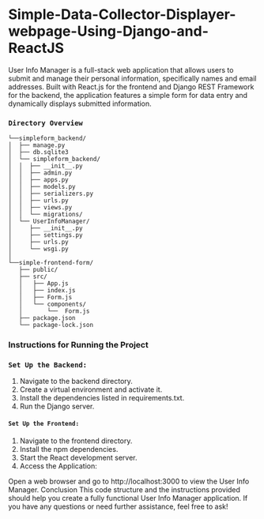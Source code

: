 # Simple-Data-Collector-Displayer-webpage-Using-Django-and-ReactJS
User Info Manager is a full-stack web application that allows users to submit and manage their personal information, specifically names and email addresses. Built with React.js for the frontend and Django REST Framework for the backend, the application features a simple form for data entry and dynamically displays submitted information.


### `Directory Overview`
    └──simpleform_backend/ 
    │  ├── manage.py
    │  ├── db.sqlite3
    │  └── simpleform_backend/
    │  │  ├── __init__.py
    │  │  ├── admin.py
    │  │  ├── apps.py
    │  │  ├── models.py
    │  │  ├── serializers.py
    │  │  ├── urls.py
    │  │  ├── views.py
    │  │  └── migrations/
    │  └── UserInfoManager/
    │     ├── __init__.py
    │     ├── settings.py
    │     ├── urls.py
    │     └── wsgi.py
    │
    └──simple-frontend-form/
       ├── public/
       ├── src/
       │   ├── App.js
       │   ├── index.js
       │   ├── Form.js
       │   └── components/
       │       └──  Form.js
       ├── package.json
       └── package-lock.json

### Instructions for Running the Project
### `Set Up the Backend:`

1. Navigate to the backend directory.
2. Create a virtual environment and activate it.
3. Install the dependencies listed in requirements.txt.
4. Run the Django server.

#### `Set Up the Frontend:`

1. Navigate to the frontend directory.
2. Install the npm dependencies.
3. Start the React development server.
4. Access the Application:

Open a web browser and go to http://localhost:3000 to view the User Info Manager.
Conclusion
This code structure and the instructions provided should help you create a fully functional User Info Manager application. If you have any questions or need further assistance, feel free to ask!
